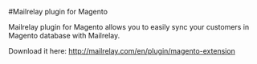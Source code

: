 #Mailrelay plugin for Magento

Mailrelay plugin for Magento allows you to easily sync your customers in Magento database with Mailrelay.

Download it here: http://mailrelay.com/en/plugin/magento-extension
